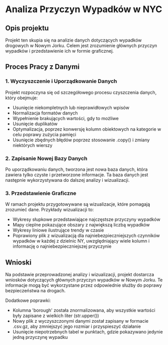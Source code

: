 # Analiza Przyczyn Wypadków w NYC

## Opis projektu

Projekt ten skupia się na analizie danych dotyczących wypadków drogowych w Nowym Jorku. Celem jest zrozumienie głównych przyczyn wypadków i przedstawienie ich w formie graficznej.

## Proces Pracy z Danymi

### 1. Wyczyszczenie i Uporządkowanie Danych

Projekt rozpoczyna się od szczegółowego procesu czyszczenia danych, który obejmuje:
- Usunięcie niekompletnych lub nieprawidłowych wpisów
- Normalizacja formatów danych
- Wypełnienie brakujących wartości, gdy to możliwe
- Usunięcie duplikatów
- Optymalizacja, poprzez konwersję kolumn obiektowych na kategorie w celu poprawy zużycia pamięci
- Usunięcie zbędnych błędów poprzez stosowanie .copy() i zmiany niektórych wierszy

### 2. Zapisanie Nowej Bazy Danych

Po uporządkowaniu danych, tworzona jest nowa baza danych, która zawiera tylko czyste i przetworzone informacje. Ta baza danych jest następnie wykorzystywana do dalszej analizy i wizualizacji.

### 3. Przedstawienie Graficzne

W ramach projektu przygotowywane są wizualizacje, które pomagają zrozumieć dane. Przykłady wizualizacji to:
- Wykresy słupkowe przedstawiające najczęstsze przyczyny wypadków
- Mapy cieplne pokazujące obszary z największą liczbą wypadków
- Wykresy liniowe ilustrujące trendy w czasie
- Poprawiony plik z wizualizacją dla najniebezpieczniejszych czynników wypadków w każdej z dzielnic NY, uwzględniający wiele kolumn i informację o najniebezpieczniejszej przyczynie

## Wnioski

Na podstawie przeprowadzonej analizy i wizualizacji, projekt dostarcza wniosków dotyczących głównych przyczyn wypadków w Nowym Jorku. Te informacje mogą być wykorzystane przez odpowiednie służby do poprawy bezpieczeństwa na drogach. 

Dodatkowe poprawki:
- Kolumna 'borough' została znormalizowana, aby wszystkie wartości były zapisane z wielkich liter (str.upper())
- Nowy plik z wyczyszczonymi danymi został zapisany w formacie .csv.gz, aby zmniejszyć jego rozmiar i przyspieszyć działanie
- Usunięcie niepotrzebnych tabel w punktach, gdzie pokazywano jedynie jedną przyczynę wypadku